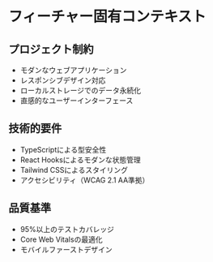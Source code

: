# フィーチャー固有コンテキスト

## プロジェクト制約
- モダンなウェブアプリケーション
- レスポンシブデザイン対応
- ローカルストレージでのデータ永続化
- 直感的なユーザーインターフェース

## 技術的要件
- TypeScriptによる型安全性
- React Hooksによるモダンな状態管理
- Tailwind CSSによるスタイリング
- アクセシビリティ（WCAG 2.1 AA準拠）

## 品質基準
- 95%以上のテストカバレッジ
- Core Web Vitalsの最適化
- モバイルファーストデザイン